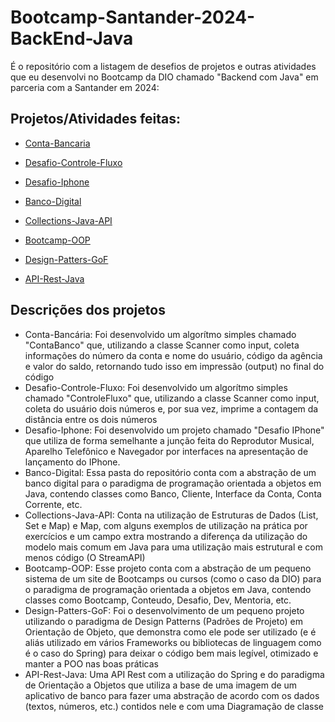 # Bootcamp-Santander-2024-BackEnd-Java
<p>É o repositório com a listagem de desefios de projetos e outras atividades que eu desenvolvi no Bootcamp da DIO chamado "Backend com Java" em parceria com a Santander em 2024:</p>

## Projetos/Atividades feitas:

- [Conta-Bancaria](./Conta-Bancaria)

- [Desafio-Controle-Fluxo](./DesafioControleFluxo)

- [Desafio-Iphone](./Desafio-Iphone)

- [Banco-Digital](./Banco-Digital-OOP/src)

- [Collections-Java-API](./CollectionsJavaApi)

- [Bootcamp-OOP](./Bootcamp-OOP)

- [Design-Patters-GoF](./Design-Patters-GoF)

- [API-Rest-Java](./bootcamp-javabackend-api-rest)


## Descrições dos projetos

- Conta-Bancária: Foi desenvolvido um algorítmo simples chamado "ContaBanco" que, utilizando a classe Scanner como input, coleta informações do número da conta e nome do usuário, código da agência e valor do saldo, retornando tudo isso em impressão (output) no final do código
- Desafio-Controle-Fluxo: Foi desenvolvido um algorítmo simples chamado "ControleFluxo" que, utilizando a classe Scanner como input, coleta do usuário dois números e, por sua vez, imprime a contagem da distância entre os dois números
- Desafio-Iphone: Foi desenvolvido um projeto chamado "Desafio IPhone" que utiliza de forma semelhante a junção feita do Reprodutor Musical, Aparelho Telefônico e Navegador por interfaces na apresentação de lançamento do IPhone. 
- Banco-Digital: Essa pasta do repositório conta com a abstração de um banco digital para o paradigma de programação orientada a objetos em Java, contendo classes como Banco, Cliente, Interface da Conta, Conta Corrente, etc.
- Collections-Java-API: Conta na utilização de Estruturas de Dados (List, Set e Map) e Map, com alguns exemplos de utilização na prática por exercícios e um campo extra mostrando a diferença da utilização do modelo mais comum em Java para uma utilização mais estrutural e com menos código (O StreamAPI)
- Bootcamp-OOP: Esse projeto conta com a abstração de um pequeno sistema de um site de Bootcamps ou cursos (como o caso da DIO) para o paradigma de programação orientada a objetos em Java, contendo classes como Bootcamp, Conteudo, Desafio, Dev, Mentoria, etc.
- Design-Patters-GoF: Foi o desenvolvimento de um pequeno projeto utilizando o paradigma de Design Patterns (Padrões de Projeto) em Orientação de Objeto, que demonstra como ele pode ser utilizado (e é aliás utilizado em vários Frameworks ou bibliotecas de linguagem como é o caso do Spring) para deixar o código bem mais legível, otimizado e manter a POO nas boas práticas
- API-Rest-Java: Uma API Rest com a utilização do Spring e do paradigma de Orientação a Objetos que utiliza a base de uma imagem de um aplicativo de banco para fazer uma abstração de acordo com os dados (textos, números, etc.) contidos nele e com uma Diagramação de classe